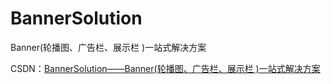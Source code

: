 # BannerSolution
Banner(轮播图、广告栏、展示栏 )一站式解决方案

CSDN：[BannerSolution——Banner(轮播图、广告栏、展示栏 )一站式解决方案](https://blog.csdn.net/LinWeiJ/article/details/79706557)

